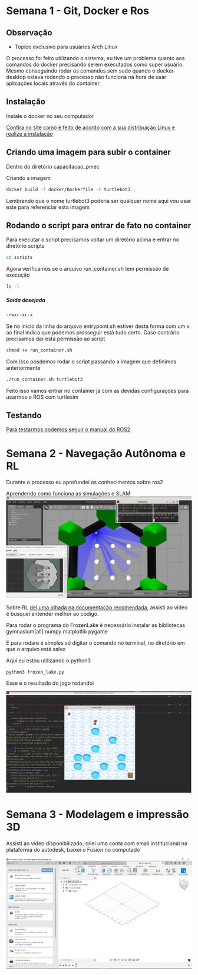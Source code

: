 # Semana 1 - Git, Docker e Ros

## Observação 

- Topico exclusivo para usuários Arch Linux

O processo foi feito utilizando o sistema, eu tive um problema quanto aos comandos do docker precisando serem executados como super usuário. Mesmo conseguindo rodar os comandos sem sudo quando o docker-desktop estava rodando o processo não funciona na hora de usar aplicações locais através do container.

## Instalação

Instale o docker no seu computador

[Confira no site como é feito de acordo com a sua distribuição Linux e realize a instalação](https://docs.docker.com/get-started/get-docker/)

## Criando uma imagem para subir o container

Dentro do diretório capacitacao_pmec

Criando a imagem

```bash
docker build -f docker/Dockerfile -t turtlebot3 .
```

Lembrando que o nome turtlebot3 poderia ser qualquer nome aqui vou usar este para referenciar esta imagem

## Rodando o script para entrar de fato no container

Para executar o script precisamos voltar um diretório acima e entrar no diretório scripts

```bash
cd scripts
```

Agora verificamos se o arquivo run_container.sh tem permissão de execução

```bash
ls -l
```

##### Saída desejada

```bash
-rwxr-xr-x
```

Se no início da linha do arquivo entrypoint.sh estiver desta forma com um x ao final indica que podemos prosseguir está tudo certo.
Caso contrário precisamos dar esta permissão ao script

```bash
chmod +x run_container.sh
```

Com isso posdemos rodar o script passando a imagem que definimos anteriormente

```bash
./run_container.sh turtlebot3
```

Feito isso vamos entrar no container já com as devidas configurações para usarmos o ROS com turtlesim

## Testando 

[Para testarmos podemos seguir o manual do ROS2](https://docs.ros.org/en/humble/Tutorials/Beginner-CLI-Tools/Recording-And-Playing-Back-Data/Recording-And-Playing-Back-Data.html)

# Semana 2 - Navegação Autônoma e RL

Durante o processo eu aprofundei os conhecimentos sobre ros2 

Aprendendo como funciona as simulações e SLAM
![Brincando um pouco com Ros2 e SLAM](/assets/ros2_slam.png)

Sobre RL [dei uma olhada na documentação recomendada](https://gymnasium.farama.org/environments/toy_text/frozen_lake/), assisti ao vídeo e busquei entender melhor ao código.

Para rodar o programa do FrozenLake é necessário instalar as bibliotecas gymnasium[all] numpy matplotlib pygame

E para rodare é simples só digitar o comando no terminal, no diretório em que o arquivo está salvo

Aqui eu estou utilizando o python3

```bash
python3 frozen_lake.py
```

Esse é o resultado do jogo rodandoi

![imagem rodando](/assets/rl.png)

# Semana 3 - Modelagem e impressão 3D

Assisti ao vídeo disponibilizado, criei uma conta com email institucional na plataforma do autodesk, baixei o Fusion no computado 

![Figura da Tela do Fusion](/assets/fusion.jpg)
